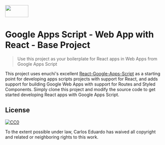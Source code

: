 <img width="75" height="39" src="https://i.imgur.com/39oZ4j9.png">

# Google Apps Script - Web App with React - Base Project
> Use this project as your boilerplate for React apps in Web Apps from Google Apps Script

This project uses enuchi's excellent [React-Google-Apps-Script](https://github.com/enuchi/React-Google-Apps-Script) as a starting point for developing apps scripts projects with support for React, and adds support for building Google Web Apps with support for Routes and Styled Components. Simply clone this project and modify the source code to get started developing React apps with Google Apps Script.

## License

[![CC0](https://licensebuttons.net/p/zero/1.0/88x31.png)](https://creativecommons.org/publicdomain/zero/1.0/)

To the extent possible under law, Carlos Eduardo has waived all copyright and related or neighboring rights to this work.